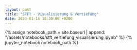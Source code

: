 ```yaml
---
layout: post
title: "STFT - Visualisierung & Vertiefung"
date: 2024-01-16 18:30:09 +0200
---
```


{% assign notebook_path = site.baseurl | append: "/assets/notebooks/stft_vertiefung_visualisierung.ipynb" %} {% jupyter_notebook notebook_path %}
